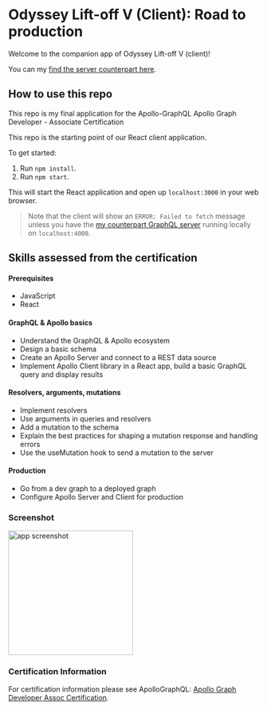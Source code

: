 # Odyssey Lift-off V (Client): Road to production

Welcome to the companion app of Odyssey Lift-off V (client)!

You can my [find the server counterpart here](https://github.com/JJLindsey/odyssey-lift-off-part5-server).

## How to use this repo

This repo is my final application for the Apollo-GraphQL Apollo Graph Developer - Associate Certification

This repo is the starting point of our React client application.

To get started:

1. Run `npm install`.
1. Run `npm start`.

This will start the React application and open up `localhost:3000` in your web browser.

> Note that the client will show an `ERROR: Failed to fetch` message unless you have the [my counterpart GraphQL server](https://github.com/JJLindsey/odyssey-lift-off-part5-server) running locally on `localhost:4000`.

## Skills assessed from the certification
#### Prerequisites
* JavaScript
* React

#### GraphQL & Apollo basics
* Understand the GraphQL & Apollo ecosystem
* Design a basic schema
* Create an Apollo Server and connect to a REST data source
* Implement Apollo Client library in a React app, build a basic GraphQL query and display results

#### Resolvers, arguments, mutations
* Implement resolvers
* Use arguments in queries and resolvers
* Add a mutation to the schema
* Explain the best practices for shaping a mutation response and handling errors
* Use the useMutation hook to send a mutation to the server
#### Production
* Go from a dev graph to a deployed graph
* Configure Apollo Server and Client for production

### Screenshot

<img src="./public/ApolloClientScreen.png" alt="app screenshot" height=250>

### Certification Information

For certification information please see ApolloGraphQL: [Apollo Graph Developer Assoc Certification](https://odyssey.apollographql.com/certifications/apollo-graph-associate).
